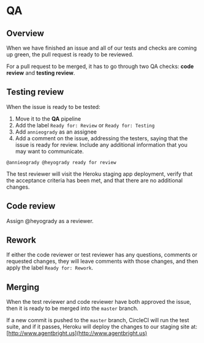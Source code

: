 # QA

## Overview

When we have finished an issue and all of our tests and checks are coming up green, the pull request is ready to be reviewed.

For a pull request to be merged, it has to go through two QA checks: **code review** and **testing review**.

## Testing review

When the issue is ready to be tested:

1. Move it to the **QA** pipeline
2. Add the label `Ready for: Review` or `Ready for: Testing`
3. Add `annieogrady` as an assignee
4. Add a comment on the issue, addressing the testers, saying that the issue is ready for review. Include any additional information that you may want to communicate.

```text
@annieogrady @heyogrady ready for review
```

The test reviewer will visit the Heroku staging app deployment, verify that the acceptance criteria has been met, and that there are no additional changes.

## Code review

Assign @heyogrady as a reviewer.

## Rework

If either the code reviewer or test reviewer has any questions, comments or requested changes, they will leave comments with those changes, and then apply the label `Ready for: Rework`.

## Merging

When the test reviewer and code reviewer have both approved the issue, then it is ready to be merged into the `master` branch.

If a new commit is pushed to the `master` branch, CircleCI will run the test suite, and if it passes, Heroku will deploy the changes to our staging site at: [http://www.agentbright.us](http://www.agentbright.us)

